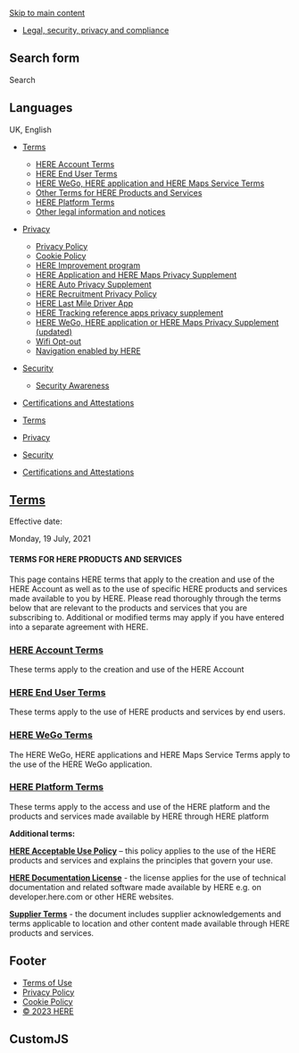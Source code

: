 [Skip to main content](#main-content)

[](https://legal.here.com/en-gb "Home")

* [Legal, security, privacy and compliance](https://legal.here.com/en-gb "Home")

[](https://legal.here.com/en-gb "Main navigation")

Search form
-----------

Search 

 

Languages
---------

UK, English

 

* [Terms](https://legal.here.com/en-gb/terms)
    * [HERE Account Terms](https://legal.here.com/en-gb/terms/here-account-terms)
    * [HERE End User Terms](https://legal.here.com/en-gb/terms/here-end-user-terms)
    * [HERE WeGo, HERE application and HERE Maps Service Terms](https://legal.here.com/en-gb/terms/here-wego-here-application-and-here-maps-service-terms)
    * [Other Terms for HERE Products and Services](https://legal.here.com/en-gb/terms/other-terms-for-here-products-and-services)
    * [HERE Platform Terms](https://legal.here.com/en-gb/terms/here-platform)
    * [Other legal information and notices](https://legal.here.com/en-gb/terms/other-legal-information-and-notices)
* [Privacy](https://legal.here.com/en-gb/privacy)
    * [Privacy Policy](https://legal.here.com/en-gb/privacy)
    * [Cookie Policy](https://legal.here.com/en-gb/privacy/cookie-policy)
    * [HERE Improvement program](https://legal.here.com/en-gb/privacy/here-improvement-program)
    * [HERE Application and HERE Maps Privacy Supplement](https://legal.here.com/en-gb/privacy/here-application-and-here-maps-privacy-supplement)
    * [HERE Auto Privacy Supplement](https://legal.here.com/en-gb/privacy/here-auto-privacy-supplement)
    * [HERE Recruitment Privacy Policy](https://legal.here.com/en-gb/privacy/here-recruitment-privacy-policy)
    * [HERE Last Mile Driver App](https://legal.here.com/en-gb/privacy/here-last-mile-driver-app)
    * [HERE Tracking reference apps privacy supplement](https://legal.here.com/en-gb/privacy/here-tracking-reference-apps-privacy-supplement "Privacy supplement for HERE Tracking reference apps")
    * [HERE WeGo, HERE application or HERE Maps Privacy Supplement (updated)](https://legal.here.com/en-gb/privacy/here-wego-here-application-or-here-maps-privacy-supplement-updated)
    * [Wifi Opt-out](https://legal.here.com/en-gb/here-wi-fi)
    * [Navigation enabled by HERE](https://legal.here.com/en-gb/privacy/navigation-enabled-by-here "Navigation enabled by HERE")
* [Security](https://legal.here.com/en-gb/security)
    * [Security Awareness](https://legal.here.com/en-gb/security)
* [Certifications and Attestations](https://legal.here.com/en-gb/certifications-and-attestations)

* [Terms](https://legal.here.com/en-gb/terms)
* [Privacy](https://legal.here.com/en-gb/privacy)
* [Security](https://legal.here.com/en-gb/security)
* [Certifications and Attestations](https://legal.here.com/en-gb/certifications-and-attestations)

[Terms](https://legal.here.com/en-gb/terms)
-------------------------------------------

Effective date: 

Monday, 19 July, 2021

#### **TERMS FOR HERE PRODUCTS AND SERVICES**

This page contains HERE terms that apply to the creation and use of the HERE Account as well as to the use of specific HERE products and services made available to you by HERE. Please read thoroughly through the terms below that are relevant to the products and services that you are subscribing to. Additional or modified terms may apply if you have entered into a separate agreement with HERE.

### [**HERE Account Terms**](https://legal.here.com/en-gb/terms/here-account-terms)

These terms apply to the creation and use of the HERE Account

### [**HERE End User Terms**](https://legal.here.com/en-gb/terms/here-end-user-terms)

These terms apply to the use of HERE products and services by end users.

### [**HERE WeGo Terms**](https://legal.here.com/en-gb/terms/here-wego-here-application-and-here-maps-service-terms)

The HERE WeGo, HERE applications and HERE Maps Service Terms apply to the use of the HERE WeGo application.

### [**HERE Platform Terms**](https://legal.here.com/en-gb/terms/here-platform)

These terms apply to the access and use of the HERE platform and the products and services made available by HERE through HERE platform

**Additional terms:**

[**HERE Acceptable Use Policy**](https://legal.here.com/en-gb/terms/acceptable-use-policy) – this policy applies to the use of the HERE products and services and explains the principles that govern your use.

[**HERE Documentation License**](https://legal.here.com/en-gb/terms/documentation-license) - the license applies for the use of technical documentation and related software made available by HERE e.g. on developer.here.com or other HERE websites.

[**Supplier Terms**](https://legal.here.com/en-gb/terms/general-content-supplier-terms-and-notices) - the document includes supplier acknowledgements and terms applicable to location and other content made available through HERE products and services. 

Footer
------

* [Terms of Use](https://legal.here.com/en-gb/terms/here-end-user-terms)
* [Privacy Policy](https://legal.here.com/en-gb/privacy)
* [Cookie Policy](https://legal.here.com/en-gb/privacy/cookie-policy)
* [© 2023 HERE](https://legal.here.com/en-gb/terms/imprint-impressum)

CustomJS
--------